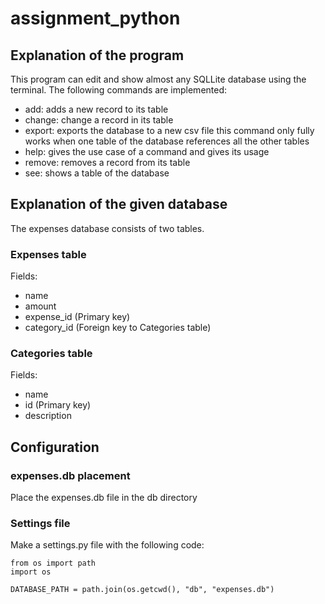 # assignment_python
## Explanation of the program
This program can edit and show almost any SQLLite database using the terminal.
The following commands are implemented:
- add: adds a new record to its table
- change: change a record in its table
- export: exports the database to a new csv file this command only fully works when one table of the database references all the other tables
- help: gives the use case of a command and gives its usage
- remove: removes a record from its table
- see: shows a table of the database

## Explanation of the given database
The expenses database consists of two tables.

### Expenses table
Fields:
- name
- amount
- expense_id (Primary key)
- category_id (Foreign key to Categories table)

### Categories table
Fields:
- name
- id (Primary key)
- description

## Configuration
### expenses.db placement
Place the expenses.db file in the db directory

### Settings file
Make a settings.py file with the following code:
```
from os import path
import os

DATABASE_PATH = path.join(os.getcwd(), "db", "expenses.db")
```